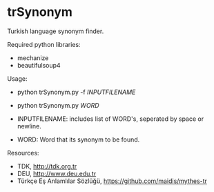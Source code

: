 # trSynonym

Turkish language synonym finder.

Required python libraries:

- mechanize
- beautifulsoup4

Usage:

- python trSynonym.py -f *INPUTFILENAME*
- python trSynonym.py *WORD*

- INPUTFILENAME: includes list of WORD's, seperated by space or newline.
- WORD: Word that its synonym to be found.

Resources:

- TDK, http://tdk.org.tr
- DEU, http://www.deu.edu.tr
- Türkçe Eş Anlamlılar Sözlüğü, 
https://github.com/maidis/mythes-tr

